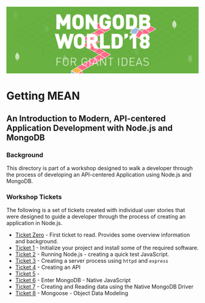 ![MongoDB](../images/header.png "MongoDB")
# Getting MEAN
## An Introduction to Modern, API-centered Application Development with Node.js and MongoDB

### Background

This directory is part of a workshop designed to walk a developer through the process of developing an API-centered Application using Node.js and MongoDB.

### Workshop Tickets

The following is a set of tickets created with individual user stories that were designed to guide a developer through the process of creating an application in Node.js.

* [Ticket Zero](./ticket0.md) - First ticket to read.  Provides some overview information and background.
* [Ticket 1](./ticket1.md) - Initialize your project and install some of the required software.
* [Ticket 2](./ticket2.md) - Running Node.js - creating a quick test JavaScript.
* [Ticket 3](./ticket3.md) - Creating a server process using `httpd` and `express`
* [Ticket 4](./ticket4.md) - Creating an API
* [Ticket 5](./ticket5.md) - 
* [Ticket 6](./ticket6.md) - Enter MongoDB - Native JavaScript
* [Ticket 7](./ticket7.md) - Creating and Reading data using the Native MongoDB Driver
* [Ticket 8](./ticket8.md) - Mongoose - Object Data Modeling


